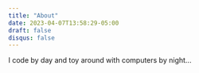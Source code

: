 ```yaml
---
title: "About"
date: 2023-04-07T13:58:29-05:00
draft: false
disqus: false
---
```


I code by day and toy around with computers by night...
